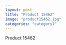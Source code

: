 ```yaml
---
layout: post
title: "Product 15462"
image: "product15462.jpg"
categories: "category1"
---
```

Product 15462
